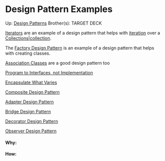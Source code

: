 # Design Pattern Examples

Up: [Design Patterns](design_patterns)
Brother(s):
TARGET DECK

[Iterators](iterators) are an example of a design pattern that helps with [iteration](iteration) over a [Collections|collection](collections|collection).

The [Factory Design Pattern](factory_design_pattern) is an example of a design pattern that helps with creating classes.

[Association Classes](association_classes) are a good design pattern too

[Program to Interfaces, not Implementation](program_to_interfaces,_not_implementation)

[Encapsulate What Varies](encapsulate_what_varies)

[Composite Design Pattern](composite_design_pattern)

[Adapter Design Pattern](adapter_design_pattern)

[Bridge Design Pattern](bridge_design_pattern)

[Decorator Design Pattern](decorator_design_pattern)

[Observer Design Pattern](observer_design_pattern)


























#### Why:
#### How:









